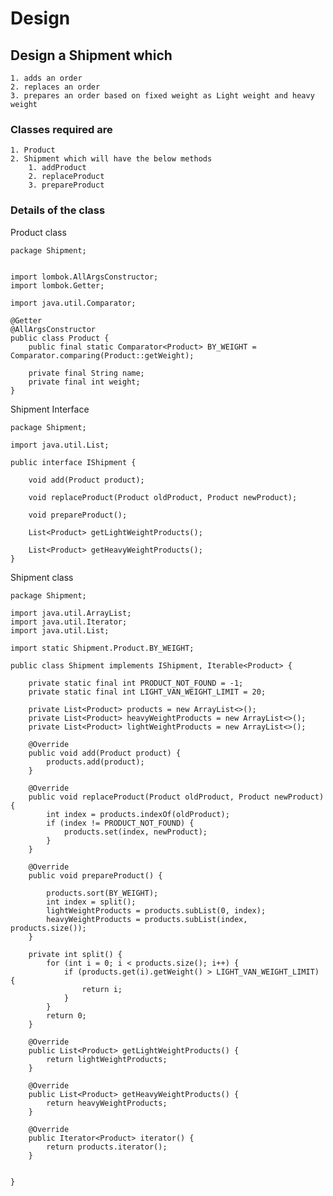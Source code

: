 # Design


## Design a Shipment which 

    1. adds an order
    2. replaces an order
    3. prepares an order based on fixed weight as Light weight and heavy weight
    
### Classes required are

    1. Product
    2. Shipment which will have the below methods
        1. addProduct
        2. replaceProduct
        3. prepareProduct
    

### Details of the class    
    

Product class
    
    package Shipment;
    
    
    import lombok.AllArgsConstructor;
    import lombok.Getter;
    
    import java.util.Comparator;
    
    @Getter
    @AllArgsConstructor
    public class Product {
        public final static Comparator<Product> BY_WEIGHT = Comparator.comparing(Product::getWeight);
    
        private final String name;
        private final int weight;
    }


Shipment Interface

    package Shipment;
    
    import java.util.List;
    
    public interface IShipment {
    
        void add(Product product);
    
        void replaceProduct(Product oldProduct, Product newProduct);
    
        void prepareProduct();
    
        List<Product> getLightWeightProducts();
    
        List<Product> getHeavyWeightProducts();
    }


Shipment class

    package Shipment;
    
    import java.util.ArrayList;
    import java.util.Iterator;
    import java.util.List;
    
    import static Shipment.Product.BY_WEIGHT;
    
    public class Shipment implements IShipment, Iterable<Product> {
    
        private static final int PRODUCT_NOT_FOUND = -1;
        private static final int LIGHT_VAN_WEIGHT_LIMIT = 20;
    
        private List<Product> products = new ArrayList<>();
        private List<Product> heavyWeightProducts = new ArrayList<>();
        private List<Product> lightWeightProducts = new ArrayList<>();
    
        @Override
        public void add(Product product) {
            products.add(product);
        }
    
        @Override
        public void replaceProduct(Product oldProduct, Product newProduct) {
            int index = products.indexOf(oldProduct);
            if (index != PRODUCT_NOT_FOUND) {
                products.set(index, newProduct);
            }
        }
    
        @Override
        public void prepareProduct() {
    
            products.sort(BY_WEIGHT);
            int index = split();
            lightWeightProducts = products.subList(0, index);
            heavyWeightProducts = products.subList(index, products.size());
        }
    
        private int split() {
            for (int i = 0; i < products.size(); i++) {
                if (products.get(i).getWeight() > LIGHT_VAN_WEIGHT_LIMIT) {
                    return i;
                }
            }
            return 0;
        }
    
        @Override
        public List<Product> getLightWeightProducts() {
            return lightWeightProducts;
        }
    
        @Override
        public List<Product> getHeavyWeightProducts() {
            return heavyWeightProducts;
        }
    
        @Override
        public Iterator<Product> iterator() {
            return products.iterator();
        }
    
    
    }
